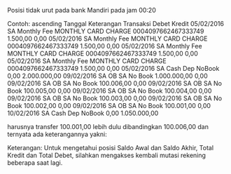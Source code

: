 Posisi tidak urut pada bank Mandiri pada jam 00:20

Contoh: ascending
Tanggal	Keterangan Transaksi	Debet	Kredit
05/02/2016	SA Monthly Fee MONTHLY CARD CHARGE 0004097662467333749 1.500,00	0,00
05/02/2016	SA Monthly Fee MONTHLY CARD CHARGE 0004097662467333749 1.500,00	0,00
05/02/2016	SA Monthly Fee MONTHLY CARD CHARGE 0004097662467333749 1.500,00	0,00
05/02/2016	SA Monthly Fee MONTHLY CARD CHARGE 0004097662467333749 1.500,00	0,00
05/02/2016	SA Cash Dep NoBook 0,00	2.000.000,00
09/02/2016	SA OB SA No Book 1.000.000,00	0,00
09/02/2016	SA OB SA No Book 100.006,00	0,00
09/02/2016	SA OB SA No Book 100.005,00	0,00
09/02/2016	SA OB SA No Book 100.004,00	0,00
09/02/2016	SA OB SA No Book 100.003,00	0,00
09/02/2016	SA OB SA No Book 100.002,00	0,00
09/02/2016	SA OB SA No Book 100.001,00	0,00
10/02/2016	SA Cash Dep NoBook 0,00	1.050.000,00

harusnya transfer 100.001,00 lebih dulu dibandingkan 100.006,00
dan ternyata ada keterangannya yakni:

Keterangan:
Untuk mengetahui posisi Saldo Awal dan Saldo Akhir, 
Total Kredit dan Total Debet, silahkan mengakses kembali mutasi rekening 
beberapa saat lagi.